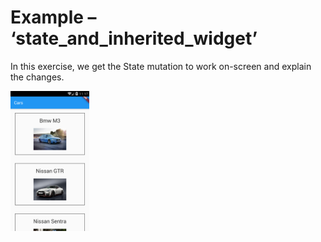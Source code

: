# Example – ‘state_and_inherited_widget’

In this exercise, we get the State mutation to work on-screen and explain the changes.

<img src="images/appImage.png" width="25%">
